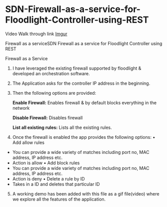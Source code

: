 # SDN-Firewall-as-a-service-for-Floodlight-Controller-using-REST

Video Walk through link
[Imgur](http://i.imgur.com/tblRUxo.gifv)

Firewall as a serviceSDN Firewall as a service for Floodlight Controller using REST

Firewall as a Service
1.	I have leveraged the existing firewall supported by floodlight & developed an orchestration software.
2.	The Application asks for the controller IP address in the beginning.
3.	Then the following options are provided:

    **Enable Firewall:**
  Enables firewall & by default blocks everything in the network
  
    **Disable Firewall:**
	Disables firewall
  
    **List all existing rules:**
    Lists all the existing rules.
4.	Once the firewall is enabled the app provides the following options:
•	Add allow rules
-	You can provide a wide variety of matches including port no, MAC address, IP address etc.
-	Action is allow
•	Add block rules
-	You can provide a wide variety of matches including port no, MAC address, IP address etc.
-	Action is deny
•	Delete a rule by ID
-	Takes in a ID and deletes that particular ID
5.	A working demo has been added with this file as a gif file(video) where we explore all the features of the application.
